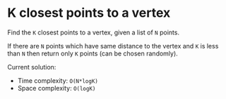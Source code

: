 # K closest points to a vertex

Find the `K` closest points to a vertex, given a list of `N` points.

If there are `N` points which have same distance to the vertex and `K` is less than `N` then return only `K` points (can be chosen randomly).

Current solution:
* Time complexity: `O(N*logK)`
* Space complexity: `O(logK)`
